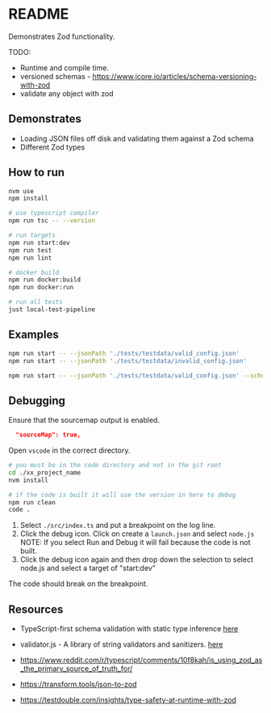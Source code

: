 # README

Demonstrates Zod functionality.

TODO:

- Runtime and compile time.
- versioned schemas - https://www.jcore.io/articles/schema-versioning-with-zod
- validate any object with zod

## Demonstrates

- Loading JSON files off disk and validating them against a Zod schema
- Different Zod types

## How to run

```sh
nvm use
npm install

# use typescript compiler
npm run tsc -- --version

# run targets
npm run start:dev
npm run test
npm run lint

# docker build
npm run docker:build
npm run docker:run

# run all tests
just local-test-pipeline
```

## Examples

```sh
npm run start -- --jsonPath './tests/testdata/valid_config.json'
npm run start -- --jsonPath './tests/testdata/invalid_config.json'

npm run start -- --jsonPath './tests/testdata/valid_config.json' --schema simple
```

## Debugging

Ensure that the sourcemap output is enabled.

```json
  "sourceMap": true,
```

Open `vscode` in the correct directory.

```sh
# you must be in the code directory and not in the git root
cd ./xx_project_name
nvm install

# if the code is built it will use the version in here to debug
npm run clean
code .
```

1. Select `./src/index.ts` and put a breakpoint on the log line.
2. Click the debug icon. Click on create a `launch.json` and select `node.js` NOTE: If you select Run and Debug it will fail because the code is not built.
3. Click the debug icon again and then drop down the selection to select node.js and select a target of "start:dev"

The code should break on the breakpoint.

## Resources

- TypeScript-first schema validation with static type inference [here](https://zod.dev/)
- validator.js - A library of string validators and sanitizers. [here](https://github.com/validatorjs/validator.js)

- https://www.reddit.com/r/typescript/comments/10f8kah/is_using_zod_as_the_primary_source_of_truth_for/
- https://transform.tools/json-to-zod
- https://testdouble.com/insights/type-safety-at-runtime-with-zod

